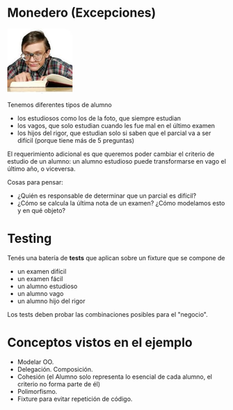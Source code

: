 # Monedero (Excepciones)

<img src="img/alumnoNerd.jpg" height="150" width="150">

Tenemos diferentes tipos de alumno
* los estudiosos como los de la foto, que siempre estudian
* los vagos, que solo estudian cuando les fue mal en el último examen
* los hijos del rigor, que estudian solo si saben que el parcial va a ser difícil (porque tiene más de 5 preguntas)

El requerimiento adicional es que queremos poder cambiar el criterio de estudio de un alumno: un alumno estudioso puede transformarse en vago el último año, o viceversa.

Cosas para pensar:

* ¿Quién es responsable de determinar que un parcial es difícil?
* ¿Cómo se calcula la última nota de un examen? ¿Cómo modelamos esto y en qué objeto?

# Testing
Tenés una batería de **tests** que aplican sobre un fixture que se compone de 

* un examen difícil
* un examen fácil
* un alumno estudioso
* un alumno vago
* un alumno hijo del rigor

Los tests deben probar las combinaciones posibles para el "negocio".

# Conceptos vistos en el ejemplo

* Modelar OO.
* Delegación. Composición.
* Cohesión (el Alumno solo representa lo esencial de cada alumno, el criterio no forma parte de él)
* Polimorfismo.
* Fixture para evitar repetición de código.



